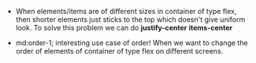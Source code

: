- When elements/items are of different sizes in container of type flex, then shorter elements just sticks to the top which doesn't give uniform look. To solve this problem we can do **justify-center** **items-center**

- md:order-1; interesting use case of order! When we want to change the order of elements of container of type flex on different screens.